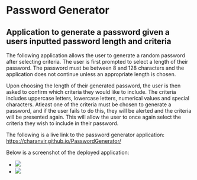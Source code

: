 # Password Generator

## Application to generate a password given a users inputted password length and criteria

The following application allows the user to generate a random password after selecting criteria. The user is first prompted to select a length of their password. The password must be between 8 and 128 characters and the application does not continue unless an appropriate length is chosen. 

Upon choosing the length of their generated password, the user is then asked to confirm which criteria they would like to include. The criteria includes uppercase letters, lowercase letters, numerical values and special characters. Atleast one of the criteria must be chosen to generate a password, and if the user fails to do this, they will be alerted and the criteria will be presented again. This will allow the user to once again select the criteria they wish to include in their password.

The following is a live link to the password generator application: https://charanvir.github.io/PasswordGenerator/

Below is a screenshot of the deployed application:
- <img src="/images/withoutPassword.jpeg">
- <img src="/images/withPassword.jpeg">